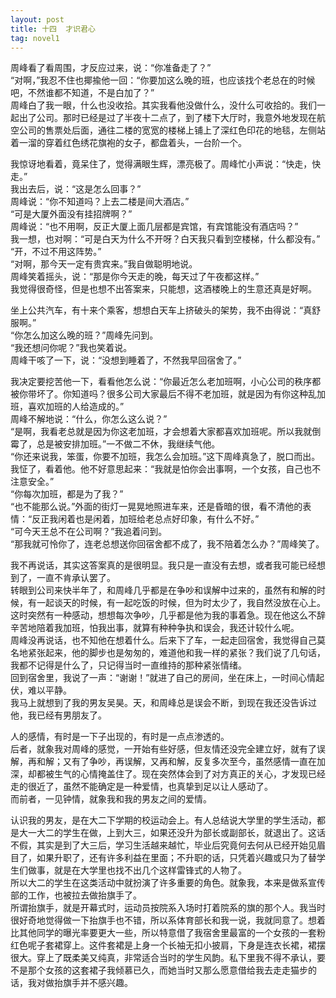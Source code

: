 ```yaml
---
layout: post
title: 十四  才识君心
tag: novel1
---
```


周峰看了看周围，才反应过来，说：“你准备走了？”<br />
“对啊，”我忍不住也揶揄他一回：“你要加这么晚的班，也应该找个老总在的时候吧，不然谁都不知道，不是白加了？”<br />
周峰白了我一眼，什么也没收拾。其实我看他没做什么，没什么可收拾的。我们一起出了公司。那时已经是过了半夜十二点了，到了楼下大厅时，我意外地发现在航空公司的售票处后面，通往二楼的宽宽的楼梯上铺上了深红色印花的地毯，左侧站着一溜的穿着红色绣花旗袍的女子，都盘着头，一台阶一个。

我惊讶地看着，竟呆住了，觉得满眼生辉，漂亮极了。周峰忙小声说：“快走，快走。”<br />
我出去后，说：“这是怎么回事？”<br />
周峰说：“你不知道吗？上去二楼是间大酒店。”<br />
“可是大厦外面没有挂招牌啊？”<br />
周峰说：“也不用啊，反正大厦上面几层都是宾馆，有宾馆能没有酒店吗？”<br />
我一想，也对啊：“可是白天为什么不开呀？白天我只看到空楼梯，什么都没有。”<br />
“开，不过不用这阵势。”<br />
“对啊，那今天一定有贵宾来。”我自做聪明地说。<br />
周峰笑着摇头，说：“那是你今天走的晚，每天过了午夜都这样。”<br />
我觉得很奇怪，但是也想不出答案来，只能想，这酒楼晚上的生意还真是好啊。

坐上公共汽车，有十来个乘客，想想白天车上挤破头的架势，我不由得说：“真舒服啊。”<br />
“你怎么加这么晚的班？”周峰先问到。<br />
“我还想问你呢？”我也笑着说。<br />
周峰干咳了一下，说：“没想到睡着了，不然我早回宿舍了。”

我决定要挖苦他一下，看看他怎么说：“你最近怎么老加班啊，小心公司的秩序都被你带坏了。你知道吗？很多公司大家最后不得不老加班，就是因为有你这种乱加班，喜欢加班的人给造成的。”<br />
周峰不解地说：“什么，你怎么这么说？”<br />
“是啊，我看老总就是因为你这老加班，才会想着大家都喜欢加班呢。所以我就倒霉了，总是被安排加班。”一不做二不休，我继续气他。<br />
“你还来说我，笨蛋，你要不加班，我怎么会加班。”这下周峰真急了，脱口而出。<br />
我怔了，看着他。他不好意思起来：“我就是怕你会出事啊，一个女孩，自己也不注意安全。”<br />
“你每次加班，都是为了我？”<br />
“也不能那么说。”外面的街灯一晃晃地照进车来，还是昏暗的很，看不清他的表情：“反正我闲着也是闲着，加班给老总点好印象，有什么不好。”<br />
“可今天王总不在公司啊？”我追着问到。<br />
“那我就可怜你了，连老总想送你回宿舍都不成了，我不陪着怎么办？”周峰笑了。

我不再说话，其实这答案真的是很明显。我只是一直没有去想，或者我可能已经想到了，一直不肯承认罢了。<br />
转眼到公司来快半年了，和周峰几乎都是在争吵和误解中过来的，虽然有和解的时候，有一起谈天的时候，有一起吃饭的时候，但为时太少了，我自然没放在心上。这时突然有一种感动，想想每次争吵，几乎都是他为我的事着急。现在他这么不辞辛苦地陪着我加班，怕我出事，就算有种种争执和误会，我还计较什么呢。<br />
周峰没再说话，也不知他在想着什么。后来下了车，一起走回宿舍，我觉得自己莫名地紧张起来，他的脚步也是匆匆的，难道他和我一样的紧张？我们说了几句话，我都不记得是什么了，只记得当时一直维持的那种紧张情绪。<br />
回到宿舍里，我说了一声：“谢谢！”就进了自己的房间，坐在床上，一时间心情起伏，难以平静。<br />
我马上就想到了我的男友吴昊。天，和周峰总是误会不断，到现在我还没告诉过他，我已经有男朋友了。

人的感情，有时是一下子出现的，有时是一点点渗透的。<br />
后者，就象我对周峰的感觉，一开始有些好感，但友情还没完全建立好，就有了误解，再和解；又有了争吵，再误解，又再和解，反复多次至今，虽然感情一直在加深，却都被生气的心情掩盖住了。现在突然体会到了对方真正的关心，才发现已经走的很近了，虽然不能确定是一种爱情，也真挚到足以让人感动了。<br />
而前者，一见钟情，就象我和我的男友之间的爱情。

认识我的男友，是在大二下学期的校运动会上。有人总结说大学里的学生活动，都是大一大二的学生在做，上到大三，如果还没升为部长或副部长，就退出了。这话不假，其实是到了大三后，学习生活越来越忙，毕业后究竟何去何从已经开始见眉目了，如果升职了，还有许多利益在里面；不升职的话，只凭着兴趣或只为了替学生们做事，就是在大学里也找不出几个这样雷锋式的人物了。<br />
所以大二的学生在这类活动中就扮演了许多重要的角色。就象我，本来是做系宣传部的工作，也被拉去做抬旗手了。<br />
所谓抬旗手，就是开幕式时，运动员按院系入场时打着院系的旗的那个人。我当时很好奇地觉得做一下抬旗手也不错，所以系体育部长和我一说，我就同意了。想着比其他同学的曝光率要更大一些，所以特意借了我宿舍里最富的一个女孩的一套粉红色呢子套裙穿上。这件套裙是上身一个长袖无扣小披肩，下身是连衣长裙，裙摆很大。穿上了既柔美又纯真，非常适合当时的学生风韵。私下里我不得不承认，要不是那个女孩的这套裙子我倾慕已久，而她当时又那么愿意借给我去走走猫步的话，我对做抬旗手并不感兴趣。
